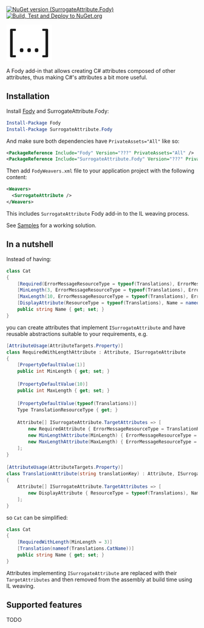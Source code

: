 [![NuGet version (SurrogateAttribute.Fody)](https://img.shields.io/nuget/v/SurrogateAttribute.Fody.svg?style=flat)](https://www.nuget.org/packages/SurrogateAttribute.Fody/) [![Build, Test and Deploy to NuGet.org](https://github.com/iotalambda/SurrogateAttribute.Fody/actions/workflows/main.yml/badge.svg)](https://github.com/iotalambda/SurrogateAttribute.Fody/actions/workflows/main.yml)

![Icon](https://raw.githubusercontent.com/iotalambda/SurrogateAttribute.Fody/main/icon.png)


A Fody add-in that allows creating C# attributes composed of other attributes, thus making C#'s attributes a bit more useful.

## Installation

Install [Fody](https://github.com/Fody/Fody) and SurrogateAttribute.Fody:
```powershell
Install-Package Fody
Install-Package SurrogateAttribute.Fody
```

And make sure both dependencies have `PrivateAssets="All"` like so:
```xml
<PackageReference Include="Fody" Version="???" PrivateAssets="All" />
<PackageReference Include="SurrogateAttribute.Fody" Version="???" PrivateAssets="All" />
```

Then add `FodyWeavers.xml` file to your application project with the following content:
```xml
<Weavers>
  <SurrogateAttribute />
</Weavers>
```

This includes `SurrogateAttribute` Fody add-in to the IL weaving process.

See [Samples](https://github.com/iotalambda/SurrogateAttribute.Fody/tree/main/Samples) for a working solution.

## In a nutshell

Instead of having:

```c#
class Cat
{
    [Required(ErrorMessageResourceType = typeof(Translations), ErrorMessageResourceName = nameof(Translations.NameRequired))]
    [MinLength(3, ErrorMessageResourceType = typeof(Translations), ErrorMessageResourceName = nameof(Translations.NameBadLength))]
    [MaxLength(10, ErrorMessageResourceType = typeof(Translations), ErrorMessageResourceName = nameof(Translations.NameBadLength))]
    [DisplayAttribute(ResourceType = typeof(Translations), Name = nameof(Translations.CatName))]
    public string Name { get; set; }
}
```

you can create attributes that implement `ISurrogateAttribute` and have reusable abstractions suitable to your requirements, e.g.

```c#
[AttributeUsage(AttributeTargets.Property)]
class RequiredWithLengthAttribute : Attribute, ISurrogateAttribute
{
    [PropertyDefaultValue(1)]
    public int MinLength { get; set; }

    [PropertyDefaultValue(10)]
    public int MaxLength { get; set; }

    [PropertyDefaultValue(typeof(Translations))]
    Type TranslationResourceType { get; }

    Attribute[] ISurrogateAttribute.TargetAttributes => [
        new RequiredAttribute { ErrorMessageResourceType = TranslationResourceType, ErrorMessageResourceName = nameof(Translations.NameRequired) },
        new MinLengthAttribute(MinLength) { ErrorMessageResourceType = TranslationResourceType, ErrorMessageResourceName = nameof(Translations.NameBadLength) },
        new MaxLengthAttribute(MaxLength) { ErrorMessageResourceType = TranslationResourceType, ErrorMessageResourceName = nameof(Translations.NameBadLength) },
    ];
}

[AttributeUsage(AttributeTargets.Property)]
class TranslationAttribute(string translationKey) : Attribute, ISurrogateAttribute
{
    Attribute[] ISurrogateAttribute.TargetAttributes => [
        new DisplayAttribute { ResourceType = typeof(Translations), Name = translationKey }
    ];
}
```

so `Cat` can be simplified:

```c#
class Cat
{
    [RequiredWithLength(MinLength = 3)]
    [Translation(nameof(Translations.CatName))]
    public string Name { get; set; }
}
```

Attributes implementing `ISurrogateAttribute` are replaced with their `TargetAttributes` and then removed from the assembly at build time using IL weaving.

## Supported features
TODO